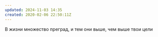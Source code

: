 ```yaml
---
updated: 2024-11-03 14:35
created: 2020-02-06 22:50:11Z
---
```


В жизни множество преград, и тем они выше, чем выше твои цели